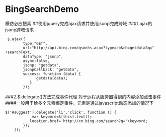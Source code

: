 # BingSearchDemo
模仿必应搜索
##使用jquery完成ajax请求并使用jsonp完成跨域
###1.ajax的jsonp跨域请求
```jquery
 $.ajax({
    	type:"GET",
    	url:"http://api.bing.com/qsonhs.aspx?type=cb&cb=getdata&q=" +searchText,
    	dataType: "jsonp",
    	async:false,
    	jsonp: "getdata",
    	jsonpCallback: "getdata",
	    success: function (data) {
	          getdata(data);
	       }
        });
```
###2.$.delegate()方法完成事件代理 对于远程从服务器得到的内容添加点击事件 
####一般用于给多个元素绑定事件，元素是通过javascript动态添加的情况下
```
$('#suggest').delegate('li','click', function () {  
            var keyword=$(this).text();  
           location.href='http://cn.bing.com/search?q='+keyword;  
        });  
    }); 
```
